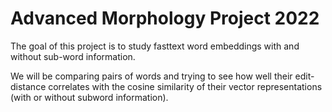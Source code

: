 # Advanced Morphology Project 2022

The goal of this project is to study fasttext word embeddings with and without sub-word information.

We will be comparing pairs of words and trying to see how well their edit-distance correlates with the cosine similarity of their vector representations (with or without subword information).
